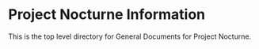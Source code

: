 Project Nocturne Information
============================

This is the top level directory for General Documents for Project Nocturne.
